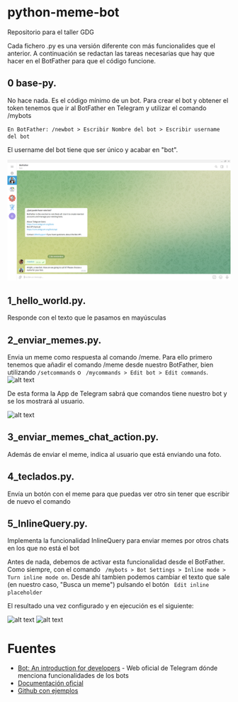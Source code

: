 # python-meme-bot
Repositorio para el taller GDG

Cada fichero .py es una versión diferente con más funcionalides que el anterior. A continuación se redactan las tareas necesarias que hay que hacer en el BotFather para que el código funcione.


## 0 base-py. 
No hace nada. Es el código mínimo de un bot.
Para crear el bot y obtener el token tenemos que ir al BotFather en Telegram y utilizar el comando /mybots

```
En BotFather: /newbot > Escribir Nombre del bot > Escribir username del bot 
```
El username del bot tiene que ser único y acabar en "bot".

![alt text](resources/0newbot.png)

## 1_hello_world.py. 
Responde con el texto que le pasamos en mayúsculas
## 2_enviar_memes.py. 
Envia un meme como respuesta al comando /meme. 
Para ello primero tenemos que añadir el comando /meme desde nuestro BotFather, bien utilizando 
``` /setcommands ```
o 
``` /mycommands > Edit bot > Edit commands```.
![alt text](resources/commands.jpg)

De esta forma la App de Telegram sabrá que comandos tiene nuestro bot y se los mostrará al usuario. 

![alt text](resources/sendmeme.png)

## 3_enviar_memes_chat_action.py.
Además de enviar el meme, indica al usuario que está enviando una foto.


## 4_teclados.py. 
Envía un botón con el meme para que puedas ver otro sin tener que escribir de nuevo el comando

## 5_InlineQuery.py. 
Implementa la funcionalidad InlineQuery para enviar memes por otros chats en los que no está el bot

Antes de nada, debemos de activar esta funcionalidad desde el BotFather. Como siempre, con el comando ``` /mybots > Bot Settings > Inline mode > Turn inline mode on```. Desde ahí tambien podemos cambiar el texto que sale (en nuestro caso, "Busca un meme") pulsando el botón ``` Edit inline placeholder```

El resultado una vez configurado y en ejecución es el siguiente:

![alt text](resources/inline_query.png)
![alt text](resources/inline_query_sent.png)

# Fuentes
* [Bot: An introduction for developers](https://core.telegram.org/bots) - Web oficial de Telegram dónde menciona funcionalidades de los bots
* [Documentación oficial](https://python-telegram-bot.readthedocs.io/en/stable/)
* [Github con ejemplos](https://github.com/python-telegram-bot/python-telegram-bot/tree/master/examples)